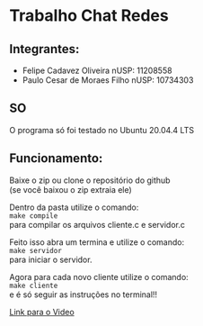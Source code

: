 # Trabalho Chat Redes
## Integrantes:
- Felipe Cadavez Oliveira nUSP: 11208558
- Paulo Cesar de Moraes Filho nUSP: 10734303

## SO
O programa só foi testado no Ubuntu 20.04.4 LTS    


## Funcionamento:
Baixe o zip ou clone o repositório do github  
(se você baixou o zip extraia ele)
     
Dentro da pasta utilize o comando:  
```make compile```   
para compilar os arquivos cliente.c e servidor.c   
      
Feito isso abra um termina e utilize o comando:   
```make servidor```   
para iniciar o servidor.   
      
Agora para cada novo cliente utilize o comando:   
```make cliente```    
e é só seguir as instruções no terminal!!   

[Link para o Video](https://drive.google.com/file/d/1EQ8W72oEIUgQqFSPS6zfFfXeHnW9CTUE/view?usp=sharing)
